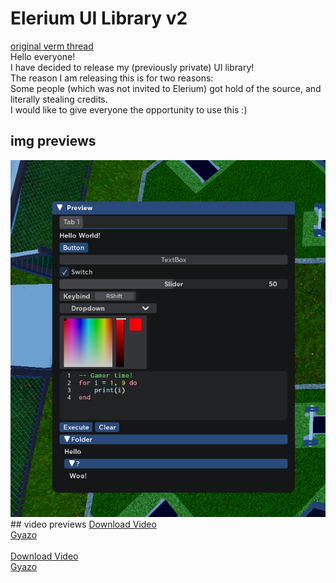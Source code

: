 # Elerium UI Library v2
[original verm thread](https://v3rmillion.net/showthread.php?tid=959294)
<br>
Hello everyone!
<br>
I have decided to release my (previously private) UI library!
<br>
The reason I am releasing this is for two reasons:
<br>
Some people (which was not invited to Elerium) got hold of the source, and literally stealing credits.
<br>
I would like to give everyone the opportunity to use this :)

## img previews
<img src="https://github.com/cens6r/robloxscripts/blob/main/scripts/ui-libs/Elerium/media/ZLvNAqi-1422145433.png">
## video previews
<a href="https://github.com/cens6r/robloxscripts/blob/main/scripts/ui-libs/Elerium/media/a9e4288bbaf1c9b96f464f04a755783f.mp4">Download Video</a>
<br>
<a href="https://gyazo.com/a9e4288bbaf1c9b96f464f04a755783f" target="_blank">Gyazo</a>
<br>
<br>
<a href="https://github.com/cens6r/robloxscripts/blob/main/scripts/ui-libs/Elerium/media/bd45a28edd95adcc1ed6693c734d51dd.mp4?raw=true">Download Video</a>
<br>
<a href="https://gyazo.com/bd45a28edd95adcc1ed6693c734d51dd" target="_blank">Gyazo</a>
